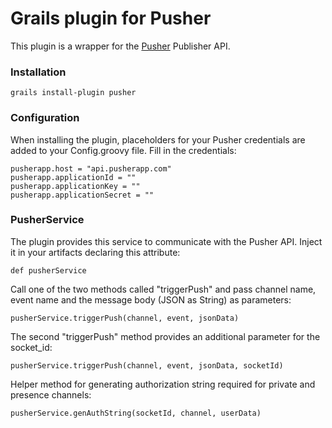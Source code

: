 # Grails plugin for Pusher

This plugin is a wrapper for the [Pusher](http://pusher.com/) Publisher API.


### Installation
    grails install-plugin pusher

### Configuration

When installing the plugin, placeholders for your Pusher credentials are added to your Config.groovy file. 
Fill in the credentials:


    pusherapp.host = "api.pusherapp.com"
    pusherapp.applicationId = ""
    pusherapp.applicationKey = ""
    pusherapp.applicationSecret = ""
 

### PusherService

The plugin provides this service to communicate with the Pusher API.
Inject it in your artifacts declaring this attribute:

    def pusherService

Call one of the two methods called "triggerPush" and pass channel name, event name and the message body (JSON as String) as parameters:

    pusherService.triggerPush(channel, event, jsonData)

The second "triggerPush" method provides an additional parameter for the socket_id:

    pusherService.triggerPush(channel, event, jsonData, socketId)

Helper method for generating authorization string required for private and presence channels:

    pusherService.genAuthString(socketId, channel, userData)